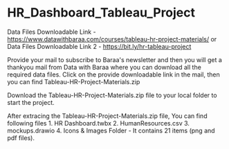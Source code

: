 # HR_Dashboard_Tableau_Project
 Data Files Downloadable Link - https://www.datawithbaraa.com/courses/tableau-hr-project-materials/
 or
 Data Files Downloadable Link 2 - https://bit.ly/hr-tableau-project

 Provide your mail to subscribe to Baraa's newsletter and then you will get a thankyou mail from Data with Baraa where you can download all the required data files. Click on the provide downloadable link in the mail, then you can find Tableau-HR-Project-Materials.zip

 Download the Tableau-HR-Project-Materials.zip file to your local folder to start the project.

 After extracing the Tableau-HR-Project-Materials.zip file, You can find following files
    1. HR Dashboard.twbx
    2. HumanResources.csv
    3. mockups.drawio
    4. Icons & Images Folder - It contains 21 items (png and pdf files).
